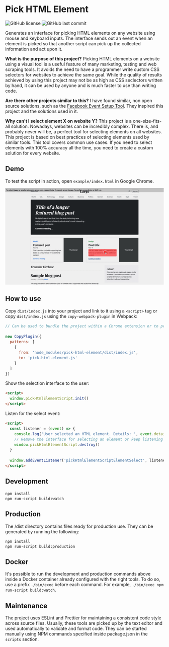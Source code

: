 # Pick HTML Element

![GitHub license](https://img.shields.io/github/license/playfulcorgi/pick-html-element) ![GitHub last commit](https://img.shields.io/github/last-commit/playfulcorgi/pick-html-element/main)

<!-- FIXME: More images!!!! -->

<!-- FIXME: show a gif of how the script work on a website -->

Generates an interface for picking HTML elements on any website using mouse and keyboard inputs. The interface sends out an event when an element is picked so that another script can pick up the collected information and act upon it.

**What is the purpose of this project?** Picking HTML elements on a website using a visual tool is a useful feature of many marketing, testing and web scraping tools. It avoids the need to have a programmer write custom CSS selectors for websites to achieve the same goal. While the quality of results achieved by using this project may not be as high as CSS seclectors written by hand, it can be used by anyone and is much faster to use than writing code.

**Are there other projects similar to this?** I have found similar, non open source solutions, such as the [Facebook Event Setup Tool][1]. They inspired this project and the solutions used in it.

**Why can't I select element X on website Y?** This project is a one-size-fits-all solution. Nowadays, websites can be incredibly complex. There is, and probably never will be, a perfect tool for selecting elements on all websites. This project is based on best practices of selecting elements used by similar tools. This tool covers common use cases. If you need to select elements with 100% accuracy all the time, you need to create a custom solution for every website.

## Demo

To test the script in action, open `example/index.html` in Google Chrome.

![Pick HTML element in action](./README-media/pick-html-element-example.gif)

## How to use

Copy `dist/index.js` into your project and link to it using a `<script>` tag or copy `dist/index.js` using the `copy-webpack-plugin` in Webpack:

```js
// Can be used to bundle the project within a Chrome extension or to proxy the script for picking elements through a server before it is downloaded by browsers.

new CopyPlugin({
  patterns: [
    {
      from: 'node_modules/pick-html-element/dist/index.js',
      to: 'pick-html-element.js'
    }
  ]
})
```

Show the selection interface to the user:

```html
<script>
  window.pickHtmlElementScript.init()
</script>
```

Listen for the select event:

```html
<script>
  const listener = (event) => {
    console.log('User selected an HTML element. Details: ', event.detail)
    // Remove the interface for selecting an element or keep listening for more elements.
    window.pickHtmlElementScript.destroy()
  }

  window.addEventListener('pickHtmlElementScriptElementSelect', listener)
</script>
```

## Development

```shell
npm install
npm run-script build:watch
```

## Production

The /dist directory contains files ready for production use. They can be generated by running the following:

```shell
npm install
npm run-script build:production
```

## Docker

It's possible to run the development and production commands above inside a Docker container already configured with the right tools. To do so, use a prefix `./bin/exec` before each command. For example, `./bin/exec npm run-script build:watch`.

## Maintenance

The project uses ESLint and Prettier for maintaining a consistent code style across source files. Usually, these tools are picked up by the text editor and used automatically to validate and format code. They can be started manually using NPM commands specified inside package.json in the `scripts` section.

[1]: https://www.facebook.com/business/help/2142172942565580?id=1205376682832142
